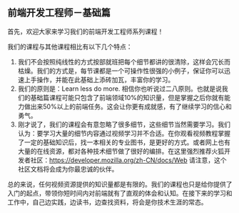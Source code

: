 ## 前端开发工程师－基础篇 ##

首先，欢迎大家来学习我们的前端开发工程师系列课程！

我们的课程与其他课程相比有以下几个特点：

1. 我们不会按照纯线性的方式按部就班把每个细节都讲的很清除，这样会冗长而枯燥。我们的方式是，每节课都是一个可操作性很强的小例子，保证你可以迅速上手操作，并能在此基础上添砖加瓦，丰富你的学习。
1. 我们的原则是：Learn less do more. 相信你也听说过二八原则。也就是说我们的基础篇课程可能只包含了前端领域10%的知识量，但是掌握之后你就有能力做出来50%以上的前端任务。这会让你更有成就感，有了继续学习的信心和勇气。
1. 刚才说了，我们的课程会有意忽略了很多细节，这些细节当然需要学习。我们认为：要学习大量的细节内容通过视频学习并不合适。在你观看视频教程掌握了一定的基础知识后，找一本相关的专业图书，是更好的方式。或者网上也有大量的在线资源，都对各种技术细节做了很好的编排。在这里强烈推荐火狐开发者社区：https://developer.mozilla.org/zh-CN/docs/Web   请注意，这个社区文档将会成为你最忠诚的伙伴。

总的来说，任何视频资源提供的知识量都是有限的。我们的课程也只是给你提供了入门的起点，带领你短时间内对前端就有了直观的体会和认知。在接下来的学习和工作中，自己边实践，边读书，边查找资料，将会是你技术生涯的常态。
